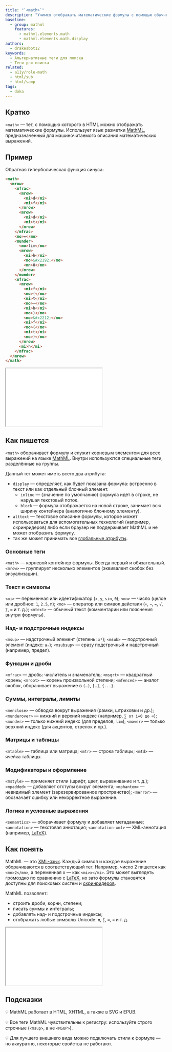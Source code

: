 ```yaml
---
title: "`<math>`"
description: "Учимся отображать математические формулы с помощью обычного HTML."
baseline:
  - group: mathml
    features:
      - mathml.elements.math
      - mathml.elements.math.display
authors:
  - drakesbot12
keywords:
  - Альтернативные теги для поиска
  - Теги для поиска
related:
  - a11y/role-math
  - html/sub
  - html/samp
tags:
  - doka
---
```


## Кратко

`<math>` — тег, с помощью которого в HTML можно отображать математические формулы. Использует язык разметки [MathML](https://developer.mozilla.org/en-US/docs/Web/MathML), предназначенный для машиночитаемого описания математических выражений.

## Пример

Обратная гиперболическая функция синуса:

```html
<math>
  <mrow>
    <mfrac>
      <mrow>
        <mi>d</mi>
        <mi>f</mi>
      </mrow>
      <mrow>
        <mi>d</mi>
        <mi>t</mi>
      </mrow>
    </mfrac>
    <mo>=</mo>
    <munder>
      <mo>lim</mo>
      <mrow>
        <mi>h</mi>
        <mo>&#x2192;</mo>
        <mn>0</mn>
      </mrow>
    </munder>
    <mfrac>
      <mrow>
        <mi>f</mi>
        <mo>(</mo>
        <mi>t</mi>
        <mo>+</mo>
        <mi>h</mi>
        <mo>)</mo>
        <mo>&#x2212;</mo>
        <mi>f</mi>
        <mo>(</mo>
        <mi>t</mi>
        <mo>)</mo>
      </mrow>
      <mi>h</mi>
    </mfrac>
  </mrow>
</math>
```

<iframe title="Производная функции по определению через предел в MathML" src="demos/math-quadratic/index.html" height="180"></iframe>

## Как пишется

`<math>` оборачивает формулу и служит корневым элементом для всех выражений на языке [MathML](https://developer.mozilla.org/en-US/docs/Web/MathML). Внутри используются специальные теги, разделённые на группы.

Данный тег может иметь всего два атрибута:

- `display` — определяет, как будет показана формула: встроенно в текст или как отдельный блочный элемент.
  - `inline` — (значение по умолчанию) формула идёт в строке, не нарушая текстовый поток.
  - `block` — формула отображается на новой строке, занимает всю ширину контейнера (аналогично блочному элементу).
- `alttext` — текстовое описание формулы, которое может использоваться для вспомогательных технологий (например, скринридеров) либо если браузер не поддерживает MathML и не может отобразить формулу.
- так же может принимать все [глобальные атрибуты](/html/global-attrs/).

### Основные теги

`<math>` — корневой контейнер формулы. Всегда первый и обязательный.
`<mrow>` — группирует несколько элементов (эквивалент скобок без визуализации).

### Текст и символы

`<mi>` — переменная или идентификатор (`x`, `y`, `sin`, `θ`);
`<mn>` — число (целое или дробное: `1`, `2.5`, `π`);
`<mo>` — оператор или символ действия (`+`, `−`, `=`, `√`, `∑`, `∞` и т. д.);
`<mtext>` — обычный текст (комментарии или пояснения внутри формулы).

### Над- и подстрочные индексы

`<msup>` — надстрочный элемент (степень: `x²`);
`<msub>` — подстрочный элемент (индекс: `aₙ`);
`<msubsup>` — сразу подстрочный и надстрочный (например, предел).

### Функции и дроби

`<mfrac>` — дробь: числитель и знаменатель;
`<msqrt>` — квадратный корень;
`<mroot>` — корень произвольной степени;
`<mfenced>` — аналог скобок, оборачивает выражение в `(…)`, `[…]`, `{...}`.

### Суммы, интегралы, лимиты

`<menclose>` — обводка вокруг выражения (рамки, штриховки и др.);
`<munderover>` — нижний и верхний индекс (например, `∑ от i=0 до ∞`);
`<munder>` — только нижний индекс (для пределов, `lim`);
`<mover>` — только верхний индекс (для акцентов, стрелок и пр.).

### Матрицы и таблицы

`<mtable>` — таблица или матрица;
`<mtr>` — строка таблицы;
`<mtd>` — ячейка таблицы.

### Модификаторы и оформление

`<mstyle>` — применяет стили (шрифт, цвет, выравнивание и т. д.);
`<mpadded>` — добавляет отступы вокруг элемента;
`<mphantom>` — невидимый элемент (зарезервированное пространство);
`<merror>` — обозначает ошибку или некорректное выражение.

### Логика и условные выражения

`<semantics>` — оборачивает формулу и добавляет метаданные;
`<annotation>` — текстовая аннотация;
`<annotation-xml>` — XML-аннотация (например, [LaTeX](https://www.latex-project.org/)).

## Как понять

MathML — это [XML-язык](/tools/xml/). Каждый символ и каждое выражение оборачиваются в соответствующий тег. Например, число 2 пишется как `<mn>2</mn>`, а переменная x — как `<mi>x</mi>`. Это может выглядеть громоздко по сравнению с [LaTeX](https://www.latex-project.org/), но зато формулы становятся доступны для поисковых систем и [скринридеров](/a11y/screenreaders/).

MathML позволяет:

- строить дроби, корни, степени;
- писать суммы и интегралы;
- добавлять над- и подстрочные индексы;
- отображать любые символы Unicode: `π`, `∑`, `∞`, `≈` и т. д.

<iframe title="Формула Тейлора в MathML" src="demos/math-quadratic/index.html" height="180"></iframe>

## Подсказки

💡 MathML работает в HTML, XHTML, а также в SVG и EPUB.

💡 Все теги MathML чувствительны к регистру: используйте строго строчные (`<msup>`, а не `<MSUP>`).

💡 Для лучшего внешнего вида можно подключать стили к формуле — но аккуратно, некоторые свойства не работают.
